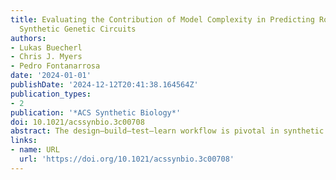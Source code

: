 ```yaml
---
title: Evaluating the Contribution of Model Complexity in Predicting Robustness in
  Synthetic Genetic Circuits
authors:
- Lukas Buecherl
- Chris J. Myers
- Pedro Fontanarrosa
date: '2024-01-01'
publishDate: '2024-12-12T20:41:38.164564Z'
publication_types:
- 2
publication: '*ACS Synthetic Biology*'
doi: 10.1021/acssynbio.3c00708
abstract: The design–build–test–learn workflow is pivotal in synthetic biology as it seeks to broaden access to diverse levels of expertise and enhance circuit complexity through recent advancements in automation. The design of complex circuits depends on developing precise models and parameter values for predicting the circuit performance and noise resilience. However, obtaining characterized parameters under diverse experimental conditions is a significant challenge, often requiring substantial time, funding, and expertise. This work compares five computational models of three different genetic circuit implementations of the same logic function to evaluate their relative predictive capabilities. The primary focus is on determining whether simpler models can yield conclusions similar to those of more complex ones and whether certain models offer greater analytical benefits. These models explore the influence of noise, parametrization, and model complexity on predictions of synthetic circuit performance through simulation. The findings suggest that when developing a new circuit without characterized parts or an existing design, any model can effectively predict the optimal implementation by facilitating qualitative comparison of designs’ failure probabilities (e.g., higher or lower). However, when characterized parts are available and accurate quantitative differences in failure probabilities are desired, employing a more precise model with characterized parts becomes necessary, albeit requiring additional effort.
links:
- name: URL
  url: 'https://doi.org/10.1021/acssynbio.3c00708'
---
```

